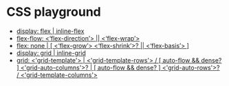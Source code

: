 # CSS playground

* [display: flex \| inline-flex](flex-display.html)
* [flex-flow: &lt;‘flex-direction’&gt; \|\| &lt;‘flex-wrap’&gt;](flex-flow.html)
* [flex: none \| \[ \<‘flex-grow’\> \<‘flex-shrink’\>? \|\| \<‘flex-basis’\> \]](flex.html)
* [display: grid \| inline-grid](grid-display.html)
* [grid: &lt;'grid-template'&gt; | &lt;'grid-template-rows'&gt; / [ auto-flow && dense? ] &lt;'grid-auto-columns'&gt;? | [ auto-flow && dense? ] &lt;'grid-auto-rows'&gt;? / &lt;'grid-template-columns'&gt;](grid.html)
